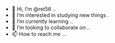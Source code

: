 - 👋 Hi, I’m @ret56 ..
- 👀 I’m interested in studying new things .
- 🌱 I’m currently learning ..
- 💞️ I’m looking to collaborate on ..
- 📫 How to reach me ...
  

<!---
ret56/ret56 is a ✨ special ✨ repository because its `README.md` (this file) appears on your GitHub profile.
You can click the Preview link to take a look at your changes.
--->
